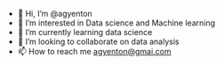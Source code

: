 - 👋 Hi, I’m @agyenton
- 👀 I’m interested in Data science and Machine learning
- 🌱 I’m currently learning data science
- 💞️ I’m looking to collaborate on data analysis
- 📫 How to reach me agyenton@gmai.com

<!---
agyenton/agyenton is a ✨ special ✨ repository because its `README.md` (this file) appears on your GitHub profile.
You can click the Preview link to take a look at your changes.
--->
